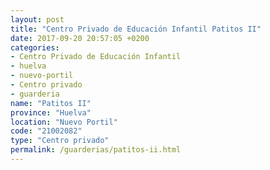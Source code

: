 ```yaml
---
layout: post
title: "Centro Privado de Educación Infantil Patitos II"
date: 2017-09-20 20:57:05 +0200
categories:
- Centro Privado de Educación Infantil
- huelva
- nuevo-portil
- Centro privado
- guarderia
name: "Patitos II"
province: "Huelva"
location: "Nuevo Portil"
code: "21002082"
type: "Centro privado"
permalink: /guarderias/patitos-ii.html
---
```

